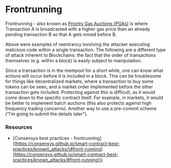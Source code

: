 # Frontrunning

Frontrunning - also known as [Priority Gas Auctions \(PGAs\)](https://arxiv.org/pdf/1904.05234.pdf) is where Transaction A is broadcasted with a higher gas price than an already pending transaction B so that A gets mined before B.

Above were examples of reentrancy involving the attacker executing malicious code within a single transaction. The following are a different type of attack inherent to Blockchains: the fact that the order of transactions themselves \(e.g. within a block\) is easily subject to manipulation.

Since a transaction is in the mempool for a short while, one can know what actions will occur before it is included in a block. This can be troublesome for things like decentralized markets, where a transaction to buy some tokens can be seen, and a market order implemented before the other transaction gets included. Protecting against this is difficult, as it would come down to the specific contract itself. For example, in markets, it would be better to implement batch auctions \(this also protects against high frequency trading concerns\). Another way to use a pre-commit scheme \(“I’m going to submit the details later”\).

### Resources

* \[Consensys best practices - frontrunning\]\([https://consensys.github.io/smart-contract-best-practices/known\_attacks/\#front-running](https://consensys.github.io/smart-contract-best-practices/known_attacks/#front-running)\) 

